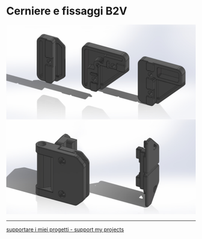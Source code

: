 # Cerniere e fissaggi B2V

![1](/images/ass_b2v_angolari_plex.jpg)

---

[supportare i miei progetti - support my projects](https://www.paypal.com/donate/?business=WEP7ZAT7WRN88&no_recurring=0&currency_code=EUR)  
